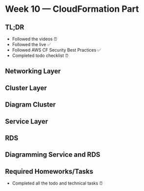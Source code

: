 # Week 10 — CloudFormation Part

## TL;DR

- Followed the videos ⏰
- Followed the live ✅
- Followed AWS CF Security Best Practices ✅
- Completed todo checklist ⏰

## Networking Layer

## Cluster Layer

## Diagram Cluster

## Service Layer

## RDS

## Diagramming Service and RDS

## Required Homeworks/Tasks

- Completed all the todo and technical tasks ⏰